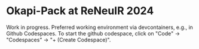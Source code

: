# Okapi-Pack at ReNeuIR 2024

Work in progress. Preferred working environment via devcontainers, e.g., in Github Codespaces.
To start the github codespace, click on "Code" -> "Codespaces" -> "+ (Create Codespace)".


